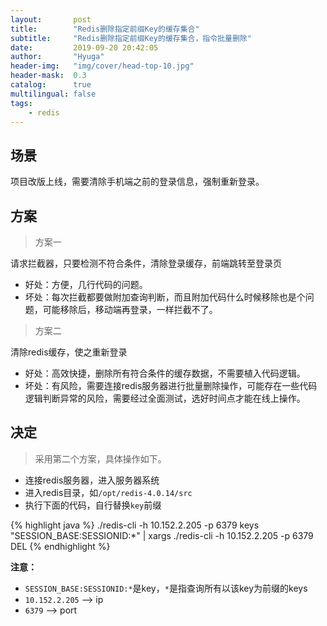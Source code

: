 ```yaml
---
layout:       post
title:        "Redis删除指定前缀Key的缓存集合"
subtitle:     "Redis删除指定前缀Key的缓存集合，指令批量删除"
date:         2019-09-20 20:42:05
author:       "Hyuga"
header-img:   "img/cover/head-top-10.jpg"
header-mask:  0.3
catalog:      true
multilingual: false
tags:
    - redis
---
```


## 场景
项目改版上线，需要清除手机端之前的登录信息，强制重新登录。

## 方案

> 方案一

请求拦截器，只要检测不符合条件，清除登录缓存，前端跳转至登录页

- 好处：方便，几行代码的问题。
- 坏处：每次拦截都要做附加查询判断，而且附加代码什么时候移除也是个问题，可能移除后，移动端再登录，一样拦截不了。

> 方案二

清除redis缓存，使之重新登录

- 好处：高效快捷，删除所有符合条件的缓存数据，不需要植入代码逻辑。
- 坏处：有风险，需要连接redis服务器进行批量删除操作，可能存在一些代码逻辑判断异常的风险，需要经过全面测试，选好时间点才能在线上操作。

## 决定

> 采用第二个方案，具体操作如下。

- 连接redis服务器，进入服务器系统
- 进入redis目录，如`/opt/redis-4.0.14/src`
- 执行下面的代码，自行替换`key`前缀

{% highlight java %}
./redis-cli -h 10.152.2.205 -p 6379 keys "SESSION_BASE:SESSIONID:*" | xargs ./redis-cli -h 10.152.2.205 -p 6379 DEL 
{% endhighlight %}

**注意：**
- `SESSION_BASE:SESSIONID:*`是key，`*`是指查询所有以该key为前缀的keys
- `10.152.2.205` --> ip
- `6379` --> port
 
